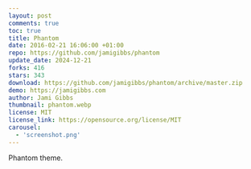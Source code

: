 ```yaml
---
layout: post
comments: true
toc: true
title: Phantom
date: 2016-02-21 16:06:00 +01:00
repo: https://github.com/jamigibbs/phantom
update_date: 2024-12-21
forks: 416
stars: 343
download: https://github.com/jamigibbs/phantom/archive/master.zip
demo: https://jamigibbs.com
author: Jami Gibbs
thumbnail: phantom.webp
license: MIT
license_link: https://opensource.org/license/MIT
carousel:
  - 'screenshot.png'
---
```


Phantom theme.
